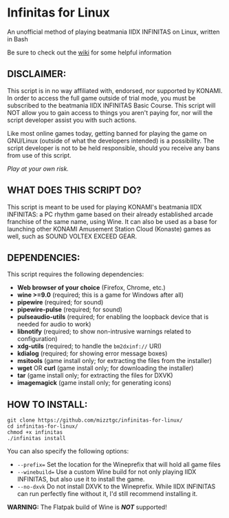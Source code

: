 # Infinitas for Linux
An unofficial method of playing beatmania IIDX INFINITAS on Linux, written in Bash

Be sure to check out the [wiki](https://github.com/mizztgc/infinitas-for-linux/wiki) for some helpful information

## DISCLAIMER:

This script is in no way affiliated with, endorsed, nor supported by KONAMI. In order to access the full game outside of trial mode, you must be subscribed to the beatmania IIDX INFINITAS Basic Course. This script will NOT allow you to gain access to things you aren't paying for, nor will the script developer assist you with such actions.

Like most online games today, getting banned for playing the game on GNU/Linux (outside of what the developers intended) is a possibility. The script developer is not to be held responsible, should you receive any bans from use of this script.

*Play at your own risk.*

## WHAT DOES THIS SCRIPT DO?

This script is meant to be used for playing KONAMI's beatmania IIDX INFINITAS: a PC rhythm game based on their already established arcade franchise of the same name, using Wine. It can also be used as a base for launching other KONAMI Amusement Station Cloud (Konaste) games as well, such as SOUND VOLTEX EXCEED GEAR.

## DEPENDENCIES:

This script requires the following dependencies:

* **Web browser of your choice** (Firefox, Chrome, etc.)
* **wine >=9.0** (required; this is a game for Windows after all)
* **pipewire** (required; for sound)
* **pipewire-pulse** (required; for sound)
* **pulseaudio-utils** (required; for enabling the loopback device that is needed for audio to work)
* **libnotify** (required; to show non-intrusive warnings related to configuration)
* **xdg-utils** (required; to handle the `bm2dxinf://` URI)
* **kdialog** (required; for showing error message boxes)
* **msitools** (game install only; for extracting the files from the installer)
* **wget** OR **curl** (game install only; for downloading the installer)
* **tar** (game install only; for extracting the files for DXVK)
* **imagemagick** (game install only; for generating icons)

## HOW TO INSTALL:
```
git clone https://github.com/mizztgc/infinitas-for-linux/
cd infinitas-for-linux/
chmod +x infinitas
./infinitas install
```

You can also specify the following options:
* `--prefix=` Set the location for the Wineprefix that will hold all game files
* `--winebuild=` Use a custom Wine build for not only playing IIDX INFINITAS, but also use it to install the game.
* `--no-dxvk` Do not install DXVK to the Wineprefix. While IIDX INFINITAS can run perfectly fine without it, I'd still recommend installing it.

**WARNING:** The Flatpak build of Wine is _**NOT**_ supported!
